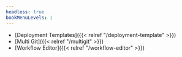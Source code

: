 ```yaml
---
headless: true
bookMenuLevels: 1
---
```


 - [Deployment Templates]({{< relref "/deployment-template" >}})
 - [Multi Git]({{< relref "/multigit" >}})
 - [Workflow Editor]({{< relref "/workflow-editor" >}})
 
